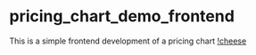 # pricing_chart_demo_frontend
This is a simple frontend development of a pricing chart
[!cheese](https://imgur.com/dSwE78G)
